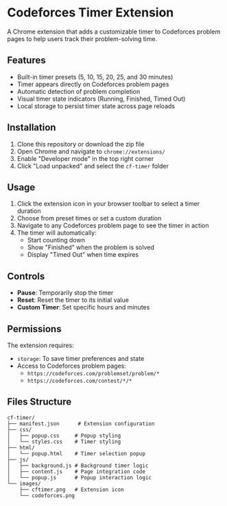﻿# Codeforces Timer Extension

A Chrome extension that adds a customizable timer to Codeforces problem pages to help users track their problem-solving time.

## Features

- Built-in timer presets (5, 10, 15, 20, 25, and 30 minutes)
- Timer appears directly on Codeforces problem pages
- Automatic detection of problem completion
- Visual timer state indicators (Running, Finished, Timed Out)
- Local storage to persist timer state across page reloads

## Installation

1. Clone this repository or download the zip file
2. Open Chrome and navigate to `chrome://extensions/`
3. Enable "Developer mode" in the top right corner
4. Click "Load unpacked" and select the `cf-timer` folder

## Usage

1. Click the extension icon in your browser toolbar to select a timer duration
2. Choose from preset times or set a custom duration
3. Navigate to any Codeforces problem page to see the timer in action
4. The timer will automatically:
   - Start counting down
   - Show "Finished" when the problem is solved
   - Display "Timed Out" when time expires

## Controls

- **Pause**: Temporarily stop the timer
- **Reset**: Reset the timer to its initial value
- **Custom Timer**: Set specific hours and minutes

## Permissions

The extension requires:
- `storage`: To save timer preferences and state
- Access to Codeforces problem pages:
  - `https://codeforces.com/problemset/problem/*`
  - `https://codeforces.com/contest/*/*`

## Files Structure

```
cf-timer/
├── manifest.json      # Extension configuration
├── css/
│   ├── popup.css     # Popup styling
│   └── styles.css    # Timer styling
├── html/
│   └── popup.html    # Timer selection popup
├── js/
│   ├── background.js # Background timer logic
│   ├── content.js    # Page integration code
│   └── popup.js      # Popup interaction logic
└── images/
    ├── cftimer.png   # Extension icon
    └── codeforces.png
```

